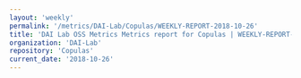 ```yaml
---
layout: 'weekly'
permalink: '/metrics/DAI-Lab/Copulas/WEEKLY-REPORT-2018-10-26'
title: 'DAI Lab OSS Metrics Metrics report for Copulas | WEEKLY-REPORT-2018-10-26'
organization: 'DAI-Lab'
repository: 'Copulas'
current_date: '2018-10-26'
---
```

